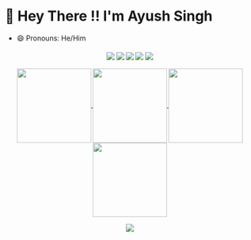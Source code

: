 # :wave: Hey There !! I'm Ayush Singh
- 😄 Pronouns: He/Him

<h4 align="center">
<img src="https://readme-components.vercel.app/api?component=logo&logo=rust&text=false&animation=spin&fill=black&textfill=bface6&">
<img src="https://readme-components.vercel.app/api?component=logo&logo=c&text=false&animation=spin&fill=black&textfill=bface6&">
<img src="https://readme-components.vercel.app/api?component=logo&logo=python&text=false&animation=spin&fill=black&textfill=bface6&">
<img src="https://readme-components.vercel.app/api?component=logo&logo=neovim&text=false&animation=spin&fill=black&textfill=bface6&">
<img src="https://readme-components.vercel.app/api?component=logo&logo=linux&text=false&animation=spin&fill=black&textfill=bface6&">

<p align="center">
  <a href="https://github.com/Ayush1325">
    <img align="center"
         height="150em"
         src="https://github-readme-stats.vercel.app/api?username=Ayush1325&show_icons=true&include_all_commits=true&count_private=true&theme=apprentice&hide_border=true&bg_color=0D1117" />
  </a>
    
  <a href="https://github.com/Ayush1325">
    <img align="center"
         height="150em"
         src="https://github-readme-streak-stats.herokuapp.com/?user=Ayush1325&theme=black-ice&hide_border=true&stroke=0000&background=0D1117&ring=e05397&fire=e05397&currStreakLabel=e05397" />
  </a>
  <a href="https://github.com/Ayush1325">
    <img align="center"
         height="150em"
         src="https://github-readme-stats.vercel.app/api/top-langs?username=Ayush1325&show_icons=true&include_all_commits=true&count_private=true&theme=apprentice&hide_border=true&bg_color=0D1117&layout=compact"
    />
  </a>
    <a href="https://github.com/Ayush1325">
    <img align="center"
         height="150em"
         src="https://activity-graph.herokuapp.com/graph?username=Ayush1325&custom_title=My%20Activity%20Graph!&hide_border=true&bg_color=0D1117&line=fff&point=fff&theme=github" />
  </a>
</p>

<p align="center">
  <a href="https://github.com/Ayush1325">
    <img
      align="center"
      src="https://github-profile-trophy.vercel.app/?username=Ayush1325&theme=onedark&no-frame=true&row=1&&margin-w=20&no-bg=true"/>
  </a>
</a>
</p>
